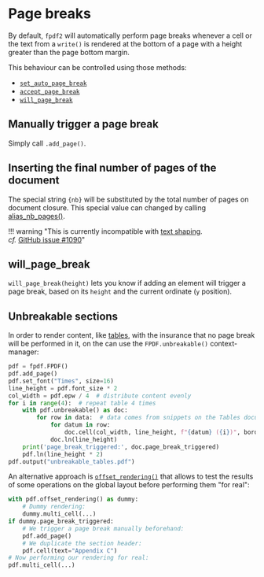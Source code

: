 # Page breaks #

By default, `fpdf2` will automatically perform page breaks whenever a cell or
the text from a `write()` is rendered at the bottom of a page with a height
greater than the page bottom margin.

This behaviour can be controlled using those methods:

* [`set_auto_page_break`](https://py-pdf.github.io/fpdf2/fpdf/fpdf.html#fpdf.fpdf.FPDF.set_auto_page_break)
* [`accept_page_break`](https://py-pdf.github.io/fpdf2/fpdf/fpdf.html#fpdf.fpdf.FPDF.accept_page_break)
* [`will_page_break`](https://py-pdf.github.io/fpdf2/fpdf/fpdf.html#fpdf.fpdf.FPDF.will_page_break)


## Manually trigger a page break ##

Simply call `.add_page()`.


## Inserting the final number of pages of the document ##

The special string `{nb}` will be substituted by the total number of pages on document closure.
This special value can changed by calling [alias_nb_pages()](https://py-pdf.github.io/fpdf2/fpdf/fpdf.html#fpdf.fpdf.FPDF.alias_nb_pages).

!!! warning "This is currently incompatible with [text shaping](./TextShaping.md).<br>_cf._ [GitHub issue #1090](https://github.com/py-pdf/fpdf2/issues/1090)"

## will_page_break ##

`will_page_break(height)` lets you know if adding an element will trigger a page break,
based on its `height` and the current ordinate (`y` position).


## Unbreakable sections ##

In order to render content, like [tables](Tables.md),
with the insurance that no page break will be performed in it,
on the can use the `FPDF.unbreakable()` context-manager:

```python
pdf = fpdf.FPDF()
pdf.add_page()
pdf.set_font("Times", size=16)
line_height = pdf.font_size * 2
col_width = pdf.epw / 4  # distribute content evenly
for i in range(4):  # repeat table 4 times
    with pdf.unbreakable() as doc:
        for row in data:  # data comes from snippets on the Tables documentation page
            for datum in row:
                doc.cell(col_width, line_height, f"{datum} ({i})", border=1)
            doc.ln(line_height)
    print('page_break_triggered:', doc.page_break_triggered)
    pdf.ln(line_height * 2)
pdf.output("unbreakable_tables.pdf")
```

An alternative approach is [`offset_rendering()`](https://py-pdf.github.io/fpdf2/fpdf/fpdf.html#fpdf.fpdf.FPDF.offset_rendering)
that allows to test the results of some operations on the global layout
before performing them "for real":

```python
with pdf.offset_rendering() as dummy:
    # Dummy rendering:
    dummy.multi_cell(...)
if dummy.page_break_triggered:
    # We trigger a page break manually beforehand:
    pdf.add_page()
    # We duplicate the section header:
    pdf.cell(text="Appendix C")
# Now performing our rendering for real:
pdf.multi_cell(...)
```